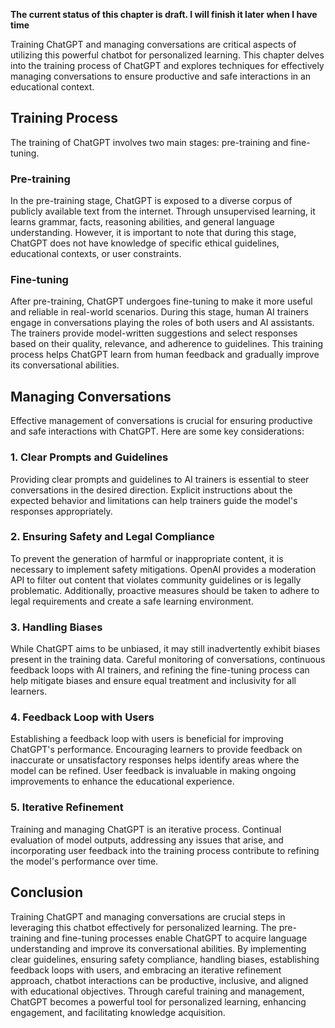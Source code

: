**The current status of this chapter is draft. I will finish it later when I have time**

Training ChatGPT and managing conversations are critical aspects of utilizing this powerful chatbot for personalized learning. This chapter delves into the training process of ChatGPT and explores techniques for effectively managing conversations to ensure productive and safe interactions in an educational context.

Training Process
----------------

The training of ChatGPT involves two main stages: pre-training and fine-tuning.

### Pre-training

In the pre-training stage, ChatGPT is exposed to a diverse corpus of publicly available text from the internet. Through unsupervised learning, it learns grammar, facts, reasoning abilities, and general language understanding. However, it is important to note that during this stage, ChatGPT does not have knowledge of specific ethical guidelines, educational contexts, or user constraints.

### Fine-tuning

After pre-training, ChatGPT undergoes fine-tuning to make it more useful and reliable in real-world scenarios. During this stage, human AI trainers engage in conversations playing the roles of both users and AI assistants. The trainers provide model-written suggestions and select responses based on their quality, relevance, and adherence to guidelines. This training process helps ChatGPT learn from human feedback and gradually improve its conversational abilities.

Managing Conversations
----------------------

Effective management of conversations is crucial for ensuring productive and safe interactions with ChatGPT. Here are some key considerations:

### 1. Clear Prompts and Guidelines

Providing clear prompts and guidelines to AI trainers is essential to steer conversations in the desired direction. Explicit instructions about the expected behavior and limitations can help trainers guide the model's responses appropriately.

### 2. Ensuring Safety and Legal Compliance

To prevent the generation of harmful or inappropriate content, it is necessary to implement safety mitigations. OpenAI provides a moderation API to filter out content that violates community guidelines or is legally problematic. Additionally, proactive measures should be taken to adhere to legal requirements and create a safe learning environment.

### 3. Handling Biases

While ChatGPT aims to be unbiased, it may still inadvertently exhibit biases present in the training data. Careful monitoring of conversations, continuous feedback loops with AI trainers, and refining the fine-tuning process can help mitigate biases and ensure equal treatment and inclusivity for all learners.

### 4. Feedback Loop with Users

Establishing a feedback loop with users is beneficial for improving ChatGPT's performance. Encouraging learners to provide feedback on inaccurate or unsatisfactory responses helps identify areas where the model can be refined. User feedback is invaluable in making ongoing improvements to enhance the educational experience.

### 5. Iterative Refinement

Training and managing ChatGPT is an iterative process. Continual evaluation of model outputs, addressing any issues that arise, and incorporating user feedback into the training process contribute to refining the model's performance over time.

Conclusion
----------

Training ChatGPT and managing conversations are crucial steps in leveraging this chatbot effectively for personalized learning. The pre-training and fine-tuning processes enable ChatGPT to acquire language understanding and improve its conversational abilities. By implementing clear guidelines, ensuring safety compliance, handling biases, establishing feedback loops with users, and embracing an iterative refinement approach, chatbot interactions can be productive, inclusive, and aligned with educational objectives. Through careful training and management, ChatGPT becomes a powerful tool for personalized learning, enhancing engagement, and facilitating knowledge acquisition.
